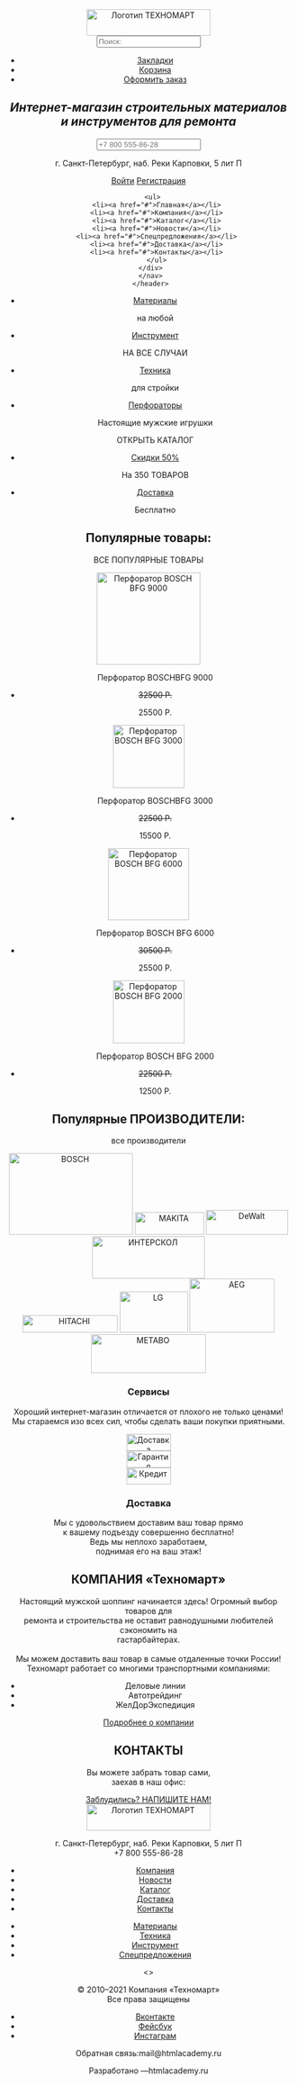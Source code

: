  <!DOCTYPE html>
  <html lang="ru">
  <head>
    <meta charset="UTF-8">
       <title>ТЕХНОМАРТ</title>
  </head>
  <body>
    <header>
      <nav>
        <div>
      <a>
        <img src="logo.svg" width="220" height="47" alt="Логотип ТЕХНОМАРТ">
      </a>
      <form action="#" method="get">
<input type="text" name="find" placeholder="Поиск:">
      </form>
        <ul>
          <li><a href="#">Закладки</a></li>
          <li><a href="#">Корзина</a></li>
          <li><a href="#">Оформить заказ</a></li>
             </ul>
    </div>
    <h1><i>Интернет-магазин строительных материалов и инструментов для ремонта</i></h1>
  <form action="#" method="get">
    <input type="tel" name="phone" placeholder="+7 800 555-86-28">
          </form>
<p>г. Санкт-Петербург, наб. Реки Карповки, 5 лит П</p>
<a href="#">Войти</a>
<a href="#">Регистрация</a>
    </div>
     <div>
      
      <ul>
        <li><a href="#">Главная</a></li>
        <li><a href="#">Компания</a></li>
        <li><a href="#">Каталог</a></li>
        <li><a href="#">Новости</a></li>
        <li><a href="#">Спецпредложения</a></li>
        <li><a href="#">Доставка</a></li>
        <li><a href="#">Контакты</a></li>
        </ul>
     </div>
     </nav>
     </header>
<main>
<section>
      <ul>
    <li><a href="#">Материалы</a></li>
  <p>на любой</p>
    </ul>
    <ul>
      <li><a href="#">Инструмент</a></li>
      <p>НА ВСЕ СЛУЧАИ</p>
      </ul>
      <ul>
        <li><a href="#">Техника</a></li>
        <p>для стройки</p>
        </ul>
         <ul>
            <li><a href="#">Перфораторы</a></li>
            <p>Настоящие мужские игрушки</p>
            <p>ОТКРЫТЬ КАТАЛОГ</p>
            </ul>
            <ul>
              <li><a href="#">Скидки 50%</a></li>
              <p>На 350 ТОВАРОВ</p>
                 </ul>
                 <ul>
                  <li><a href="#">Доставка</a></li>
                  <p>Бесплатно</p>
                     </ul>
</section>
<section>
<h2>Популярные товары:</h2>
<p>ВСЕ ПОПУЛЯРНЫЕ ТОВАРЫ</p>
<a>
  <img src="#" width="184" height="164" alt="Перфоратор BOSCH BFG 9000">
</a>
<ul>
  <p>Перфоратор BOSCHBFG 9000</p>
  <li><del>32500 Р.</del></li>
  <p>25500 Р.</p>
</ul>
<a>
  <img src="#" width="127" height="112" alt="Перфоратор BOSCH BFG 3000">
</a>
<ul>
  <p>Перфоратор BOSCHBFG 3000</p>
  <li><del>22500 Р.</del></li>
  <p>15500 Р.</p>
</ul>
<a>
<img src="#" width="144" height="128" alt="Перфоратор BOSCH BFG 6000">
</a>
<ul>
  <p>Перфоратор BOSCH BFG 6000</p>
  <li><del>30500 Р.</del></li>
  <p>25500 Р.</p>
</ul>
<a>
  <img src="#" width="127" height="112" alt="Перфоратор BOSCH BFG 2000">
  </a>
<ul>
  <p>Перфоратор BOSCH BFG 2000</p>
  <li><del>22500 Р.</del></li>
  <p>12500 Р.</p>
</ul>
</section>
<section>
  <h2>Популярные ПРОИЗВОДИТЕЛИ:</h2>
  <p>все производители</p>
  <img src="https://im0-tub-ru.yandex.net/i?id=ee2273b170d9721e5fa890f82d8136e6&n=13" width="220" height="145" alt="BOSCH">
  <img src="https://herrami.es/wp-content/uploads/2018/03/Makita-Logo.jpg?_t=1521034091" width="123" height="40" alt="MAKITA">
  <img src="https://tehnokon.ru/upload/resize_cache/iblock/d57/200_40_0/d5701bfb6c719e09d2bdb3bf7934e62b.png" width="146" height="44" alt="DeWalt">
  <img src="https://im0-tub-ru.yandex.net/i?id=212fc468df62c82cd208ca351b90c0a1-sr&n=13" width="200" height="75" alt="ИНТЕРСКОЛ">
  <br>
  <img src="https://бэушкин.рф/wp-content/uploads/2020/02/15.jpg" width="169" height="31" alt="HITACHI">
  <img src="https://albumdesainku.files.wordpress.com/2013/04/logo-lg-jpg.jpg" width="121" height=73" alt="LG">
  <img src="https://larmana-shop.ru/upload/iblock/fc1/fc1e75783a049365d15b28745bd275b6.png" width="151" height="96" alt="AEG">
  <img src="http://static.sevendaysweb.com/2057/2016/06/28/86303/metabologodefinitivo.scale-to-max-width.878x.jpg" width="204" height="69" alt="METABO">
      </main>
    </section>
<section>
<h3>Сервисы</h3>
<p>Хороший интернет-магазин отличается от плохого не только ценами!
  <br>
  Мы стараемся изо всех сил, чтобы сделать ваши покупки приятными.</p>
  <a>
    <img src="#" width="79" height="30" alt="Доставка">
  </a>
  <br>
  <a>
    <img src="#" width="79" height="30" alt="Гарантия">
  </a>
  <br>
  <a>
    <img src="#" width="79" height="30" alt="Кредит">
  </a>
  <h3>Доставка</h3>
  <p>Мы с удовольствием доставим ваш товар прямо <br> 
    к вашему подъезду совершенно бесплатно! <br>
    Ведь мы неплохо заработаем, <br>
    поднимая его на ваш этаж!</p>
</section>
<article>
<h2>КОМПАНИЯ «Техномарт»</h2>
<p>Настоящий мужской шоппинг начинается здесь! Огромный выбор товаров для <br> ремонта и строительства не оставит равнодушными любителей сэкономить на <br> гастарбайтерах. <br> <br>
  Мы можем доставить ваш товар в самые отдаленные точки России! <br>
  Техномарт работает со многими транспортными компаниями:</p>
<ul>
  <li>Деловые линии</li>
  <li>Автотрейдинг</li>
  <li>ЖелДорЭкспедиция</li>
</ul>
<a href="#">Подробнее о компании</a>
<h2>КОНТАКТЫ</h2>
<p>Вы можете забрать товар сами, <br>
  заехав в наш офис:</p>
  <a href="#">Заблудились? НАПИШИТЕ НАМ!</a>
</article>
<footer>
<section>
  <a>
    <img src="logo.svg" width="220" height="47" alt="Логотип ТЕХНОМАРТ">
  </a>
  <p>г. Санкт-Петербург, наб. Реки Карповки, 5 лит П <br>+7 800 555-86-28</p>
    <ul>
    <li><a href="#">Компания</a></li>
    <li><a href="#">Новости</a></li>
    <li><a href="#">Каталог</a></li>
    <li><a href="#">Доставка</a></li>
    <li><a href="#">Контакты</a></li>
  </ul>
  <ul>
    <li><a href="#">Материалы</a></li>
    <li><a href="#">Техника</a></li>
    <li><a href="#">Инструмент</a></li>
    <li><a href="#">Спецпредложения</a></li>
  </ul>
</section>
<section>
<>
  <p>© 2010–2021 Компания «Техномарт» <br> Все права защищены</p>
  <ul>
    <li>
      <a href="#">Вконтакте</a>
    </li>
    <li>
      <a href="#">Фейсбук</a>
    </li>
    <li>
      <a href="#">Инстаграм</a>
    </li>
  </ul>
  <p>Обратная связь:mail@htmlacademy.ru</p>
   <p>Разработано —htmlacademy.ru</p> 

   <section>
</footer>




  </body>
  </html>
